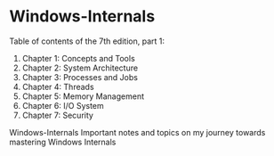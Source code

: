 # Windows-Internals

Table of contents of the 7th edition, part 1:
1. Chapter 1: Concepts and Tools
2. Chapter 2: System Architecture
3. Chapter 3: Processes and Jobs
4. Chapter 4: Threads
5. Chapter 5: Memory Management
6. Chapter 6: I/O System
7. Chapter 7: Security

Windows-Internals  Important notes and topics on my journey towards mastering Windows Internals
